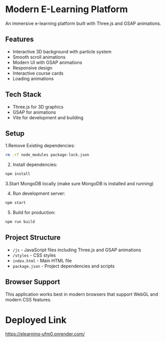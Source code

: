 # Modern E-Learning Platform

An immersive e-learning platform built with Three.js and GSAP animations.

## Features

- Interactive 3D background with particle system
- Smooth scroll animations
- Modern UI with GSAP animations
- Responsive design
- Interactive course cards
- Loading animations

## Tech Stack

- Three.js for 3D graphics
- GSAP for animations
- Vite for development and building

## Setup
1.Remove Existing dependencies:
```bash
rm -rf node_modules package-lock.json
```
2. Install dependencies:
```bash
npm install
```
3.Start MongoDB locally (make sure MongoDB is installed and running)

4. Run development server:
```bash
npm start
```

5. Build for production:
```bash
npm run build
```

## Project Structure

- `/js` - JavaScript files including Three.js and GSAP animations
- `/styles` - CSS styles
- `index.html` - Main HTML file
- `package.json` - Project dependencies and scripts

## Browser Support

This application works best in modern browsers that support WebGL and modern CSS features.

# Deployed Link
https://elearning-ufm0.onrender.com/

